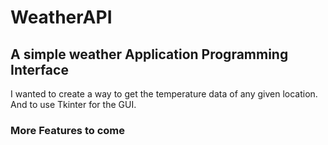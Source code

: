 # WeatherAPI

## A simple weather Application Programming Interface

I wanted to create a way to get the temperature data of any given location.
And to use Tkinter for the GUI.

### More Features to come
